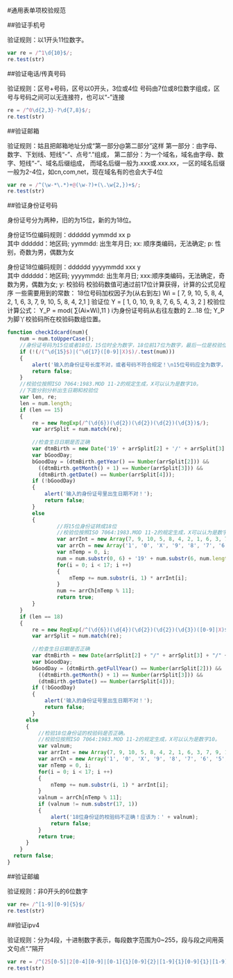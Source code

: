 #通用表单项校验规范

##验证手机号

  验证规则：以1开头11位数字。

  ```javascript
  var re = /^1\d{10}$/;
  re.test(str) 
  ```

##验证电话/传真号码

  验证规则：区号+号码，区号以0开头，3位或4位
  号码由7位或8位数字组成，区号与号码之间可以无连接符，也可以“-”连接

  ```javascript
  re = /^0\d{2,3}-?\d{7,8}$/;
  re.test(str)
  ```

##验证邮箱

  验证规则：姑且把邮箱地址分成“第一部分@第二部分”这样
  第一部分：由字母、数字、下划线、短线“-”、点号“.”组成，
  第二部分：为一个域名，域名由字母、数字、短线“-”、域名后缀组成，
  而域名后缀一般为.xxx或.xxx.xx，一区的域名后缀一般为2-4位，如cn,com,net，现在域名有的也会大于4位

  ```javascript
  var re = /^(\w-*\.*)+@(\w-?)+(\.\w{2,})+$/;
  re.test(str)
  ```

##验证身份证号码

  身份证号分为两种，旧的为15位，新的为18位。

  身份证15位编码规则：dddddd yymmdd xx p    
  其中 dddddd：地区码; yymmdd: 出生年月日; xx: 顺序类编码，无法确定; p: 性别，奇数为男，偶数为女 

  身份证18位编码规则：dddddd yyyymmdd xxx y    
  其中 dddddd：地区码; yyyymmdd: 出生年月日; xxx:顺序类编码，无法确定，奇数为男，偶数为女; y: 校验码
  校验码数值可通过前17位计算获得，计算的公式见程序
  一些需要用到的常数：
    18位号码加权因子为(从右到左) Wi = [ 7, 9, 10, 5, 8, 4, 2, 1, 6, 3, 7, 9, 10, 5, 8, 4, 2,1 ]
    验证位 Y = [ 1, 0, 10, 9, 8, 7, 6, 5, 4, 3, 2 ]
  校验位计算公式：
    Y_P = mod( ∑(Ai×Wi),11 )
    i为身份证号码从右往左数的 2...18 位; 
    Y_P为脚丫校验码所在校验码数组位置。

  ```javascript
  function checkIdcard(num){
      num = num.toUpperCase();
      //身份证号码为15位或者18位，15位时全为数字，18位前17位为数字，最后一位是校验位，可能为数字或字符X。
      if (!(/(^\d{15}$)|(^\d{17}([0-9]|X)$)/.test(num)))
      {
          alert('输入的身份证号长度不对，或者号码不符合规定！\n15位号码应全为数字，18位号码末位可以为数字或X。');
          return false;
      }
      //校验位按照ISO 7064:1983.MOD 11-2的规定生成，X可以认为是数字10。
      //下面分别分析出生日期和校验位
      var len, re;
      len = num.length;
      if (len == 15)
      {
          re = new RegExp(/^(\d{6})(\d{2})(\d{2})(\d{2})(\d{3})$/);
          var arrSplit = num.match(re);
   
          //检查生日日期是否正确
          var dtmBirth = new Date('19' + arrSplit[2] + '/' + arrSplit[3] + '/' + arrSplit[4]);
          var bGoodDay;
          bGoodDay = (dtmBirth.getYear() == Number(arrSplit[2])) && 
            ((dtmBirth.getMonth() + 1) == Number(arrSplit[3])) && 
            (dtmBirth.getDate() == Number(arrSplit[4]));
          if (!bGoodDay)
          {
              alert('输入的身份证号里出生日期不对！');
              return false;
          }
          else
          {
                  //将15位身份证转成18位
                  //校验位按照ISO 7064:1983.MOD 11-2的规定生成，X可以认为是数字10。
                  var arrInt = new Array(7, 9, 10, 5, 8, 4, 2, 1, 6, 3, 7, 9, 10, 5, 8, 4, 2);
                  var arrCh = new Array('1', '0', 'X', '9', '8', '7', '6', '5', '4', '3', '2');
                  var nTemp = 0, i;
                  num = num.substr(0, 6) + '19' + num.substr(6, num.length - 6);
                  for(i = 0; i < 17; i ++)
                  {
                      nTemp += num.substr(i, 1) * arrInt[i];
                  }
                  num += arrCh[nTemp % 11];
                  return true;
          }
      }
      if (len == 18)
      {
          re = new RegExp(/^(\d{6})(\d{4})(\d{2})(\d{2})(\d{3})([0-9]|X)$/);
          var arrSplit = num.match(re);
   
          //检查生日日期是否正确
          var dtmBirth = new Date(arrSplit[2] + "/" + arrSplit[3] + "/" + arrSplit[4]);
          var bGoodDay;
          bGoodDay = (dtmBirth.getFullYear() == Number(arrSplit[2])) && 
            ((dtmBirth.getMonth() + 1) == Number(arrSplit[3])) && 
            (dtmBirth.getDate() == Number(arrSplit[4]));
          if (!bGoodDay)
          {
              alert('输入的身份证号里出生日期不对！');
              return false;
          }
        else
        {
            //检验18位身份证的校验码是否正确。
            //校验位按照ISO 7064:1983.MOD 11-2的规定生成，X可以认为是数字10。
            var valnum;
            var arrInt = new Array(7, 9, 10, 5, 8, 4, 2, 1, 6, 3, 7, 9, 10, 5, 8, 4, 2);
            var arrCh = new Array('1', '0', 'X', '9', '8', '7', '6', '5', '4', '3', '2');
            var nTemp = 0, i;
            for(i = 0; i < 17; i ++)
            {
                nTemp += num.substr(i, 1) * arrInt[i];
            }
            valnum = arrCh[nTemp % 11];
            if (valnum != num.substr(17, 1))
            {
                alert('18位身份证的校验码不正确！应该为：' + valnum);
                return false;
            }
            return true;
        }
      }
    return false;
  }
  ```
##验证邮编

  验证规则：非0开头的6位数字

  ```javascript
  var re= /^[1-9][0-9]{5}$/
  re.test(str)
  ```

##验证ipv4

  验证规则：分为4段，十进制数字表示，每段数字范围为0~255，段与段之间用英文句点“.”隔开

  ```javascript
  var re = /^(25[0-5]|2[0-4][0-9]|[0-1]{1}[0-9]{2}|[1-9]{1}[0-9]{1}|[1-9])\.(25[0-5]|2[0-4][0-9]|[0-1]{1}[0-9]{2}|[1-9]{1}[0-9]{1}|[1-9]|0)\.(25[0-5]|2[0-4][0-9]|[0-1]{1}[0-9]{2}|[1-9]{1}[0-9]{1}|[1-9]|0)\.(25[0-5]|2[0-4][0-9]|[0-1]{1}[0-9]{2}|[1-9]{1}[0-9]{1}|[0-9])$/;
  re.test(str)
  ```
